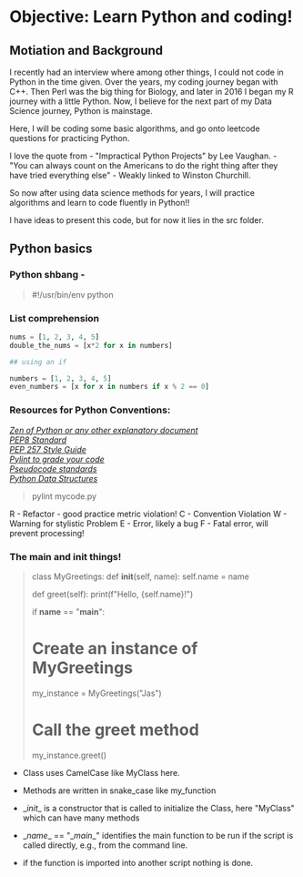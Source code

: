 # Objective: Learn Python and coding!
## Motiation and Background
I recently had an interview where among other things, I could not code in Python in the time given. Over the years, my coding journey began with C++. Then Perl was the big thing for Biology, and later in 2016 I began my R journey with a little Python. Now, I believe for the next part of my Data Science journey, Python is mainstage.

Here, I will be coding some basic algorithms, and go onto leetcode questions for practicing Python.

I love the quote from - "Impractical Python Projects" by Lee Vaughan. - "You can always count on the Americans to do the right thing after they have tried everything else" - Weakly linked to Winston Churchill. 

So now after using data science methods for years, I will practice algorithms and learn to code fluently in Python!!

I have ideas to present this code, but for now it lies in the src folder.

## Python basics
### Python shbang - 
>#!/usr/bin/env python

### List comprehension  

```python 
nums = [1, 2, 3, 4, 5] 
double_the_nums = [x*2 for x in numbers]

## using an if

numbers = [1, 2, 3, 4, 5]
even_numbers = [x for x in numbers if x % 2 == 0]

```

### Resources for Python Conventions:  
[_Zen of Python or any other explanatory document_](https://peps.python.org/pep-0020/)  
[_PEP8 Standard_](https://peps.python.org/pep-0008/)  
[_PEP 257 Style Guide_](https://peps.python.org/pep-0257/)  
[_Pylint to grade your code_](https://pylint.readthedocs.io/en/stable/)  
[_Pseudocode standards_](https://users.csc.calpoly.edu/~jdalbey/SWE/pdl_std.html)  
[_Python Data Structures_](https://www.stationx.net/python-data-structures-cheat-sheet/)  

>pylint mycode.py 

R - Refactor - good practice metric violation!
C - Convention Violation
W - Warning for stylistic Problem
E - Error, likely a bug
F - Fatal error, will prevent processing!

### The __main__ and __init__ things!  

>
>class MyGreetings:
>    def __init__(self, name):
>        self.name = name
>    
>    def greet(self):
>        print(f"Hello, {self.name}!")
>
>if __name__ == "__main__":
>    # Create an instance of MyGreetings
>    my_instance = MyGreetings("Jas")
>    # Call the greet method
>    my_instance.greet()
>

- Class uses CamelCase like MyClass here.  
- Methods are written in snake_case like my_function  

- \__init__ is a constructor that is called to initialize the Class, here "MyClass" which can have many methods
- \__name__ == "\__main__" identifies the main function to be run if the script is called directly, e.g., from the command line.
- if the function is imported into another script nothing is done.  

